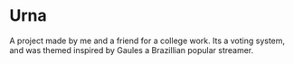 # Urna
A project made by me and a friend for a college work. Its a voting system, and was themed inspired by Gaules a Brazillian popular streamer.
